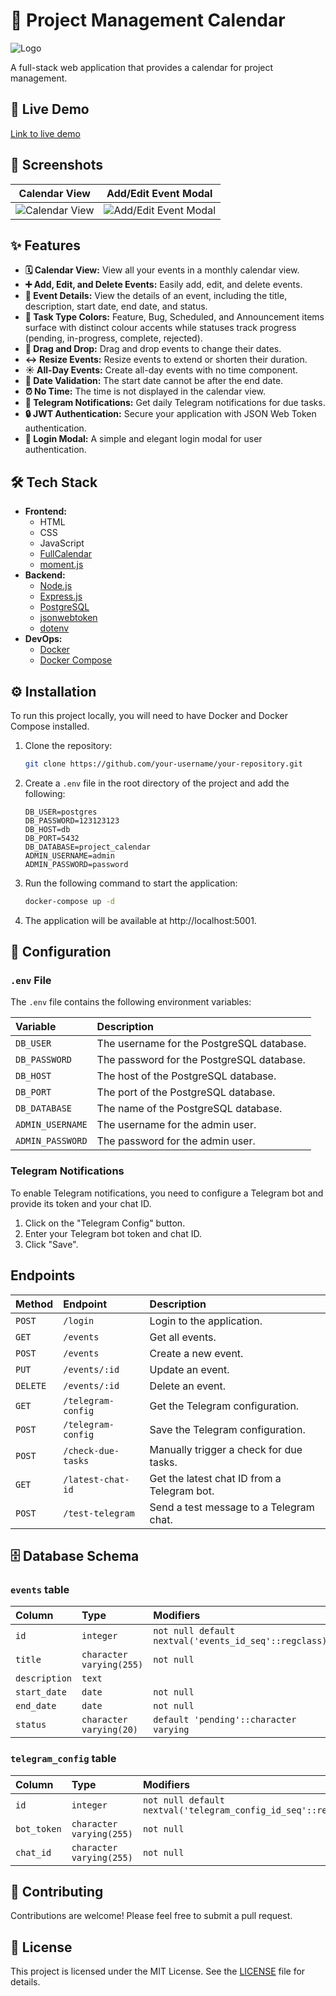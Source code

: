 # 📅 Project Management Calendar

![Logo](https://via.placeholder.com/150)

A full-stack web application that provides a calendar for project management.

## 🚀 Live Demo

[Link to live demo](https://your-live-demo-link.com)

## 📸 Screenshots

| Calendar View | Add/Edit Event Modal |
| :---: | :---: |
| ![Calendar View](https://via.placeholder.com/400x300) | ![Add/Edit Event Modal](https://via.placeholder.com/400x300) |

## ✨ Features

*   **🗓️ Calendar View:** View all your events in a monthly calendar view.
*   **➕ Add, Edit, and Delete Events:** Easily add, edit, and delete events.
*   **📝 Event Details:** View the details of an event, including the title, description, start date, end date, and status.
*   **🎨 Task Type Colors:** Feature, Bug, Scheduled, and Announcement items surface with distinct colour accents while statuses track progress (pending, in-progress, complete, rejected).
*   **🔄 Drag and Drop:** Drag and drop events to change their dates.
*   **↔️ Resize Events:** Resize events to extend or shorten their duration.
*   **☀️ All-Day Events:** Create all-day events with no time component.
*   **📅 Date Validation:** The start date cannot be after the end date.
*   **⏰ No Time:** The time is not displayed in the calendar view.
*   **🔔 Telegram Notifications:** Get daily Telegram notifications for due tasks.
*   **🔒 JWT Authentication:** Secure your application with JSON Web Token authentication.
*   **🔑 Login Modal:** A simple and elegant login modal for user authentication.

## 🛠️ Tech Stack

*   **Frontend:**
    *   HTML
    *   CSS
    *   JavaScript
    *   [FullCalendar](https://fullcalendar.io/)
    *   [moment.js](https://momentjs.com/)
*   **Backend:**
    *   [Node.js](https://nodejs.org/)
    *   [Express.js](https://expressjs.com/)
    *   [PostgreSQL](https://www.postgresql.org/)
    *   [jsonwebtoken](https://github.com/auth0/node-jsonwebtoken)
    *   [dotenv](https://github.com/motdotla/dotenv)
*   **DevOps:**
    *   [Docker](https://www.docker.com/)
    *   [Docker Compose](https://docs.docker.com/compose/)

## ⚙️ Installation

To run this project locally, you will need to have Docker and Docker Compose installed.

1.  Clone the repository:

    ```bash
    git clone https://github.com/your-username/your-repository.git
    ```

2.  Create a `.env` file in the root directory of the project and add the following:

    ```
    DB_USER=postgres
    DB_PASSWORD=123123123
    DB_HOST=db
    DB_PORT=5432
    DB_DATABASE=project_calendar
    ADMIN_USERNAME=admin
    ADMIN_PASSWORD=password
    ```

3.  Run the following command to start the application:

    ```bash
    docker-compose up -d
    ```

4.  The application will be available at http://localhost:5001.

## 🔑 Configuration

### `.env` File

The `.env` file contains the following environment variables:

| Variable | Description |
| :--- | :--- |
| `DB_USER` | The username for the PostgreSQL database. |
| `DB_PASSWORD` | The password for the PostgreSQL database. |
| `DB_HOST` | The host of the PostgreSQL database. |
| `DB_PORT` | The port of the PostgreSQL database. |
| `DB_DATABASE` | The name of the PostgreSQL database. |
| `ADMIN_USERNAME` | The username for the admin user. |
| `ADMIN_PASSWORD` | The password for the admin user. |

### Telegram Notifications

To enable Telegram notifications, you need to configure a Telegram bot and provide its token and your chat ID.

1.  Click on the "Telegram Config" button.
2.  Enter your Telegram bot token and chat ID.
3.  Click "Save".

## Endpoints

| Method | Endpoint | Description |
| :--- | :--- | :--- |
| `POST` | `/login` | Login to the application. |
| `GET` | `/events` | Get all events. |
| `POST` | `/events` | Create a new event. |
| `PUT` | `/events/:id` | Update an event. |
| `DELETE` | `/events/:id` | Delete an event. |
| `GET` | `/telegram-config` | Get the Telegram configuration. |
| `POST` | `/telegram-config` | Save the Telegram configuration. |
| `POST` | `/check-due-tasks` | Manually trigger a check for due tasks. |
| `GET` | `/latest-chat-id` | Get the latest chat ID from a Telegram bot. |
| `POST` | `/test-telegram` | Send a test message to a Telegram chat. |

## 🗄️ Database Schema

### `events` table

| Column | Type | Modifiers |
| :--- | :--- | :--- |
| `id` | `integer` | `not null default nextval('events_id_seq'::regclass)` |
| `title` | `character varying(255)` | `not null` |
| `description` | `text` | |
| `start_date` | `date` | `not null` |
| `end_date` | `date` | `not null` |
| `status` | `character varying(20)` | `default 'pending'::character varying` |

### `telegram_config` table

| Column | Type | Modifiers |
| :--- | :--- | :--- |
| `id` | `integer` | `not null default nextval('telegram_config_id_seq'::regclass)` |
| `bot_token` | `character varying(255)` | `not null` |
| `chat_id` | `character varying(255)` | `not null` |

## 🤝 Contributing

Contributions are welcome! Please feel free to submit a pull request.

## 📄 License

This project is licensed under the MIT License. See the [LICENSE](LICENSE) file for details.
